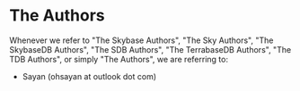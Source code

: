 # The Authors
Whenever we refer to "The Skybase Authors", "The Sky Authors", "The SkybaseDB Authors", "The SDB Authors", "The TerrabaseDB Authors", "The TDB Authors", or simply "The Authors", we are referring to:
- Sayan (ohsayan at outlook dot com)